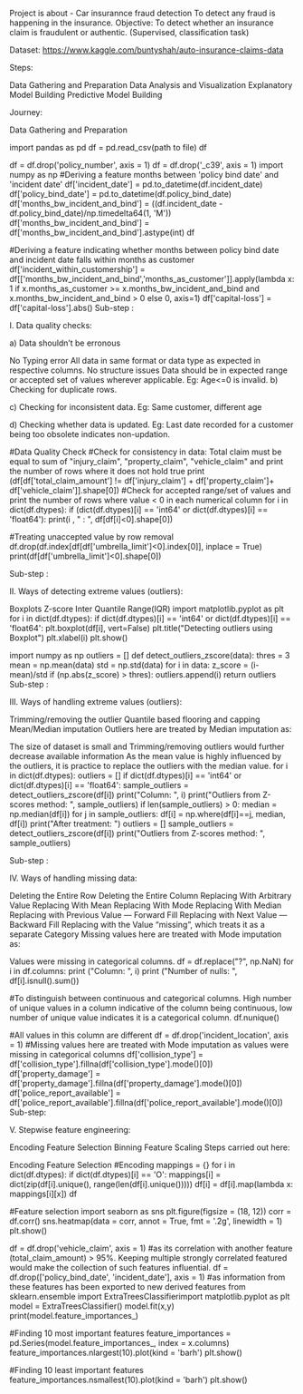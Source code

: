 Project is about - Car insurannce fraud detection
To detect any fraud is happening in the insurance.
Objective: To detect whether an insurance claim is fraudulent or authentic. (Supervised, classification task)

Dataset: https://www.kaggle.com/buntyshah/auto-insurance-claims-data

Steps:

Data Gathering and Preparation
Data Analysis and Visualization
Explanatory Model Building
Predictive Model Building

Journey:

Data Gathering and Preparation

import pandas as pd
df = pd.read_csv(path to file)
df

df = df.drop('policy_number',  axis = 1)
df = df.drop('_c39', axis = 1)
import numpy as np
#Deriving a feature months between 'policy bind date' and 'incident date'
df['incident_date'] = pd.to_datetime(df.incident_date)
df['policy_bind_date'] = pd.to_datetime(df.policy_bind_date)
df['months_bw_incident_and_bind'] = ((df.incident_date - df.policy_bind_date)/np.timedelta64(1, 'M'))
df['months_bw_incident_and_bind'] = df['months_bw_incident_and_bind'].astype(int)
df

#Deriving a feature indicating whether months between policy bind date and incident date falls within months as customer
df['incident_within_customership'] = df[['months_bw_incident_and_bind','months_as_customer']].apply(lambda x: 1 if x.months_as_customer >= x.months_bw_incident_and_bind and x.months_bw_incident_and_bind > 0 else 0, axis=1)
df['capital-loss'] = df['capital-loss'].abs()
Sub-step :

I. Data quality checks:

a) Data shouldn’t be erronous

No Typing error
All data in same format or data type as expected in respective columns.
No structure issues
Data should be in expected range or accepted set of values wherever applicable. Eg: Age<=0 is invalid.
b) Checking for duplicate rows.

c) Checking for inconsistent data. Eg: Same customer, different age

d) Checking whether data is updated. Eg: Last date recorded for a customer being too obsolete indicates non-updation.

#Data Quality Check
#Check for consistency in data: Total claim must be equal to sum of "injury_claim", "property_claim", "vehicle_claim" and print the number of rows where it does not hold true
print (df[df['total_claim_amount'] != df['injury_claim'] + df['property_claim']+ df['vehicle_claim']].shape[0])
#Check for accepted range/set of values and print the number of rows where value < 0 in each numerical column 
for i in dict(df.dtypes):
 if (dict(df.dtypes)[i] == 'int64' or dict(df.dtypes)[i] ==   'float64'):
  print(i , " : ", df[df[i]<0].shape[0])

#Treating unaccepted value by row removal
df.drop(df.index[df[df['umbrella_limit']<0].index[0]], inplace = True)
print(df[df['umbrella_limit']<0].shape[0])

Sub-step :

II. Ways of detecting extreme values (outliers):

Boxplots
Z-score
Inter Quantile Range(IQR)
import matplotlib.pyplot as plt
for i in dict(df.dtypes):
 if dict(df.dtypes)[i] == 'int64' or dict(df.dtypes)[i] ==  'float64':
  plt.boxplot(df[i], vert=False)
  plt.title("Detecting outliers using Boxplot")
  plt.xlabel(i)
  plt.show()

import numpy as np
outliers = []
def detect_outliers_zscore(data):
 thres = 3
 mean = np.mean(data)
 std = np.std(data)
 for i in data:
  z_score = (i-mean)/std
  if (np.abs(z_score) > thres):
   outliers.append(i)
 return outliers
Sub-step :

III. Ways of handling extreme values (outliers):

Trimming/removing the outlier
Quantile based flooring and capping
Mean/Median imputation
Outliers here are treated by Median imputation as:

The size of dataset is small and Trimming/removing outliers would further decrease available information
As the mean value is highly influenced by the outliers, it is practice to replace the outliers with the median value.
for i in dict(df.dtypes):
 outliers = []
 if dict(df.dtypes)[i] == 'int64' or dict(df.dtypes)[i] ==  'float64':
  sample_outliers = detect_outliers_zscore(df[i])
  print("Column: ", i)
  print("Outliers from Z-scores method: ", sample_outliers)
  if len(sample_outliers) > 0:
   median = np.median(df[i])
   for j in sample_outliers:
    df[i] = np.where(df[i]==j, median, df[i])
   print("After treatment: ")
   outliers = []
   sample_outliers = detect_outliers_zscore(df[i])
   print("Outliers from Z-scores method: ", sample_outliers)

Sub-step :

IV. Ways of handling missing data:

Deleting the Entire Row
Deleting the Entire Column
Replacing With Arbitrary Value
Replacing With Mean
Replacing With Mode
Replacing With Median
Replacing with Previous Value — Forward Fill
Replacing with Next Value — Backward Fill
Replacing with the Value “missing”, which treats it as a separate Category
Missing values here are treated with Mode imputation as:

Values were missing in categorical columns.
df = df.replace("?", np.NaN)
for i in df.columns:
 print ("Column: ", i)
 print ("Number of nulls: ", df[i].isnull().sum())

#To distinguish between continuous and categorical columns. High number of unique values in a column indicative of the column being continuous, low number of unique value indicates it is a categorical column.
df.nunique()

#All values in this column are different
df = df.drop('incident_location', axis = 1)
#Missing values here are treated with Mode imputation as values were missing in categorical columns
df['collision_type'] = df['collision_type'].fillna(df['collision_type'].mode()[0])
df['property_damage'] = df['property_damage'].fillna(df['property_damage'].mode()[0])
df['police_report_available'] = df['police_report_available'].fillna(df['police_report_available'].mode()[0])
Sub-step:

V. Stepwise feature engineering:

Encoding
Feature Selection
Binning
Feature Scaling
Steps carried out here:

Encoding
Feature Selection
#Encoding
mappings = {}
for i in dict(df.dtypes):
 if dict(df.dtypes)[i] == 'O':
  mappings[i] = dict(zip(df[i].unique(), range(len(df[i].unique()))))
  df[i] = df[i].map(lambda x: mappings[i][x])
df

#Feature selection
import seaborn as sns
plt.figure(figsize = (18, 12))
corr = df.corr()
sns.heatmap(data = corr, annot = True, fmt = '.2g', linewidth = 1)
plt.show()

df = df.drop('vehicle_claim', axis = 1) #as its correlation with another feature (total_claim_amount) > 95%. Keeping multiple strongly correlated featured would make the collection of such features influential.
df = df.drop(['policy_bind_date', 'incident_date'], axis = 1) #as information from these features has been exported to new derived features
from sklearn.ensemble import ExtraTreesClassifierimport matplotlib.pyplot as plt
model = ExtraTreesClassifier()
model.fit(x,y)
print(model.feature_importances_)

#Finding 10 most important features
feature_importances = pd.Series(model.feature_importances_, index = x.columns)
feature_importances.nlargest(10).plot(kind = 'barh')
plt.show()

#Finding 10 least important features
feature_importances.nsmallest(10).plot(kind = 'barh')
plt.show()
